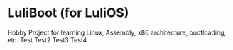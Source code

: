# LuliBoot (for LuliOS)

Hobby Project for learning Linux, Assembly, x86 architecture, bootloading, etc.
Test
Test2
Test3
Test4
